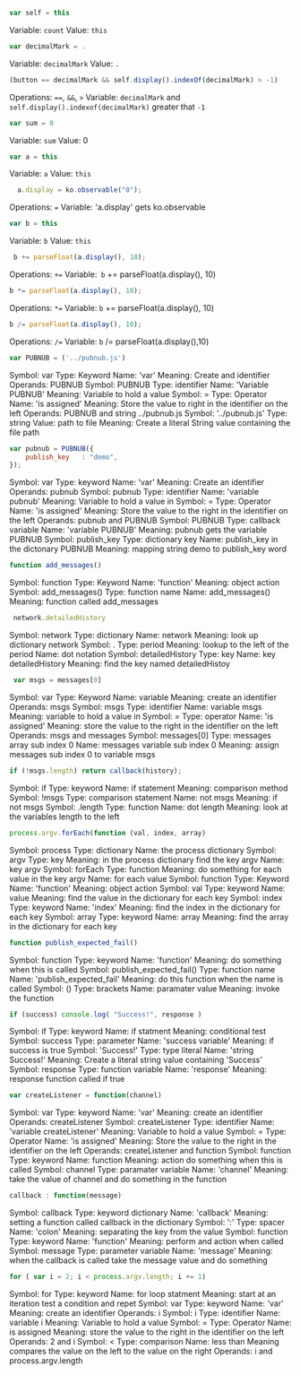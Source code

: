 ```javascript
var self = this
```
Variable: `count`
Value: `this`

```javascript
var decimalMark = .
```
Variable: `decimalMark`
Value: `.`

```javascript
(button == decimalMark && self.display().indexOf(decimalMark) > -1)
```
Operations: `==`, `&&`, `>`
Variable: `decimalMark` and `self.display().indexof(decimalMark)` greater that `-1`

```javascript
var sum = 0
```
Variable: `sum`
Value: 0

```javascript
var a = this
```
Variable: `a`
Value: `this`

```javascript
  a.display = ko.observable("0");
```
Operations: `=`
Variable: 'a.display' gets ko.observable

```javascript
var b = this
```
Variable: `b`
Value: `this`

```javascript
 b += parseFloat(a.display(), 10);
```
Operations: `+=`
Variable:` b` += parseFloat(a.display(), 10)

```javascript
b *= parseFloat(a.display(), 10);
```
Operations: `*=`
Variable: `b` += parseFloat(a.display(), 10)

```javascript
b /= parseFloat(a.display(), 10);
```
Operations: `/=`
Variable: `b` /= parseFloat(a.display(),10)

```javascript
var PUBNUB = ('../pubnub.js')
```
Symbol: var
  Type: Keyword
  Name: 'var'
  Meaning: Create and identifier
  Operands: PUBNUB
Symbol: PUBNUB
  Type: identifier
  Name: 'Variable PUBNUB'
  Meaning: Variable to hold a value
Symbol: =
  Type: Operator
  Name: 'is assigned'
  Meaning: Store the value to right in the identifier on the left
  Operands: PUBNUB and string ../pubnub.js
Symbol: '../pubnub.js'
  Type: string
  Value: path to file
  Meaning: Create a literal String value containing the file path
```javascript
var pubnub = PUBNUB({
    publish_key   : "demo",
});
```
Symbol: var
  Type: keyword
  Name: 'var'
  Meaning: Create an identifier
  Operands: pubnub
Symbol: pubnub
  Type: identifier
  Name: 'variable pubnub'
  Meaning: Variable to hold a value in
Symbol: =
  Type: Operator
  Name: 'is assigned'
  Meaning: Store the value to the right in the identifier on the left
  Operands: pubnub and PUBNUB
Symbol: PUBNUB
  Type: callback variable
  Name: 'variable PUBNUB'
  Meaning: pubnub gets the variable PUBNUB
Symbol: publish_key
  Type: dictionary key
  Name: publish_key in the dictonary PUBNUB
  Meaning: mapping string demo to publish_key word
```javascript
function add_messages()  
```
Symbol: function
  Type: Keyword
  Name: 'function'
  Meaning: object action
Symbol: add_messages()
  Type: function name
  Name: add_messages()
  Meaning: function called add_messages
```javascript
 network.detailedHistory
 ```
Symbol: network
  Type: dictionary
  Name: network
  Meaning: look up dictionary network
Symbol: .
  Type: period
  Meaning: lookup to the left of the period
  Name: dot notation
Symbol: detailedHistory
  Type: key
  Name: key detailedHistory
  Meaning: find the key named detailedHistoy
```javascript
 var msgs = messages[0]
 ```
Symbol: var
  Type: Keyword
  Name: variable
  Meaning: create an identifier
  Operands: msgs
Symbol: msgs
  Type: identifier
  Name: variable msgs
  Meaning: variable to hold a value in
Symbol: =
  Type: operator
  Name: 'is assigned'
  Meaning: store the value to the right in the identifier on the left
  Operands: msgs and messages
Symbol: messages[0]
  Type: messages array sub index 0
  Name: messages variable sub index 0
  Meaning: assign messages sub index 0 to variable msgs
```javascript
if (!msgs.length) return callback(history);
```
Symbol: if
  Type: keyword
  Name: if statement
  Meaning: comparison method
Symbol: !msgs
  Type: comparison statement
  Name: not msgs
  Meaning: if not msgs
Symbol: .length
  Type: function
  Name: dot length
  Meaning: look at the variables length to the left
```javascript
process.argv.forEach(function (val, index, array)
```
Symbol: process
  Type: dictionary
  Name: the process dictionary
Symbol: argv
  Type: key
  Meaning: in the process dictionary find the key argv
  Name: key argv
Symbol: forEach
  Type: function
  Meaning: do something for each value in the key argv
  Name: for each value
Symbol: function
  Type: Keyword
  Name: 'function'
  Meaning: object action
Symbol: val
  Type: keyword
  Name: value
  Meaning: find the value in the dictionary for each key
Symbol: index
  Type: keyword
  Name: 'index'
  Meaning: find the index in the dictionary for each key
Symbol: array
  Type: keyword
  Name: array
  Meaning: find the array in the dictionary for each key
```javascript
function publish_expected_fail()
```
Symbol: function
  Type: keyword
  Name: 'function'
  Meaning: do something when this is called
Symbol: publish_expected_fail()
  Type: function name
  Name: 'publish_expected_fail'
  Meaning: do this function when the name is called
Symbol: ()
  Type: brackets
  Name: paramater value
  Meaning: invoke the function
```javascript
if (success) console.log( "Success!", response )
```
Symbol: if
  Type: keyword
  Name: if statment
  Meaning: conditional test
Symbol: success
  Type: parameter
  Name: 'success variable'
  Meaning: if success is true
Symbol: 'Success!'
  Type: type literal
  Name: 'string Success!'
  Meaning: Create a literal string value containing 'Success'
Symbol: response
  Type: function variable
  Name: 'response'
  Meaning: response function called if true
```javascript
var createListener = function(channel)
```
Symbol: var
  Type: keyword
  Name: 'var'
  Meaning: create an identifier
  Operands: createListener
Symbol: createListener
  Type: identifier
  Name: 'variable createListener'
  Meaning: Variable to hold a value
Symbol: =
  Type: Operator
  Name: 'is assigned'
  Meaning: Store the value to the right in the identifier on the left
  Operands: createListener and function
Symbol: function
  Type: keyword
  Name: function
  Meaning: action do something when this is called
Symbol: channel
  Type: paramater variable
  Name: 'channel'
  Meaning: take the value of channel and do something in the function
```javascript
callback : function(message)
```
Symbol: callback
  Type: keyword dictionary
  Name: 'callback'
  Meaning: setting a function called callback in the dictionary
Symbol: ':'
  Type: spacer
  Name: 'colon'
  Meaning: separating the key from the value
Symbol: function
  Type: keyword
  Name: 'function'
  Meaning: perform and action when called
Symbol: message
  Type: parameter variable
  Name: 'message'
  Meaning: when the callback is called take the message value and do something
```javascript
for ( var i = 2; i < process.argv.length; i += 1)
```
Symbol: for
  Type: keyword
  Name: for loop statment
  Meaning: start at an iteration test a condition and repet
Symbol: var
  Type: keyword
  Name: 'var'
  Meaning: create an identifier
  Operands: i
Symbol: i
  Type: identifier
  Name: variable i
  Meaning: Variable to hold a value
Symbol: =
  Type: Operator
  Name: is  assigned
  Meaning: store the value to the right in the identifier on the left
  Operands: 2 and i
Symbol: <
  Type: comparison
  Name: less than
  Meaning compares the value on the left to the value on the right
  Operands: i and process.argv.length
